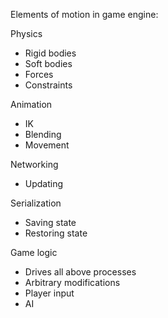 Elements of motion in game engine:

Physics
- Rigid bodies
- Soft bodies
- Forces
- Constraints

Animation
- IK
- Blending
- Movement

Networking
- Updating

Serialization
- Saving state
- Restoring state

Game logic
- Drives all above processes
- Arbitrary modifications
- Player input
- AI